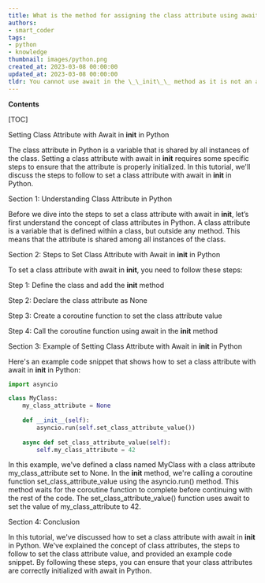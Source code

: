 ```yaml
---
title: What is the method for assigning the class attribute using await in the __init__ function?
authors:
- smart_coder
tags:
- python
- knowledge
thumbnail: images/python.png
created_at: 2023-03-08 00:00:00
updated_at: 2023-03-08 00:00:00
tldr: You cannot use await in the \_\_init\_\_ method as it is not an async function.
---
```


**Contents**

[TOC]

Setting Class Attribute with Await in __init__ in Python

The class attribute in Python is a variable that is shared by all instances of the class. Setting a class attribute with await in __init__ requires some specific steps to ensure that the attribute is properly initialized. In this tutorial, we'll discuss the steps to follow to set a class attribute with await in __init__ in Python.

Section 1: Understanding Class Attribute in Python

Before we dive into the steps to set a class attribute with await in __init__, let’s first understand the concept of class attributes in Python. A class attribute is a variable that is defined within a class, but outside any method. This means that the attribute is shared among all instances of the class.

Section 2: Steps to Set Class Attribute with Await in __init__ in Python

To set a class attribute with await in __init__, you need to follow these steps:

Step 1: Define the class and add the __init__ method

Step 2: Declare the class attribute as None

Step 3: Create a coroutine function to set the class attribute value

Step 4: Call the coroutine function using await in the __init__ method

Section 3: Example of Setting Class Attribute with Await in __init__ in Python

Here's an example code snippet that shows how to set a class attribute with await in __init__ in Python:

```python
import asyncio

class MyClass:
    my_class_attribute = None
    
    def __init__(self):
        asyncio.run(self.set_class_attribute_value())
        
    async def set_class_attribute_value(self):
        self.my_class_attribute = 42
```

In this example, we've defined a class named MyClass with a class attribute my_class_attribute set to None. In the __init__ method, we're calling a coroutine function set_class_attribute_value using the asyncio.run() method. This method waits for the coroutine function to complete before continuing with the rest of the code. The set_class_attribute_value() function uses await to set the value of my_class_attribute to 42.

Section 4: Conclusion

In this tutorial, we've discussed how to set a class attribute with await in __init__ in Python. We've explained the concept of class attributes, the steps to follow to set the class attribute value, and provided an example code snippet. By following these steps, you can ensure that your class attributes are correctly initialized with await in Python.
